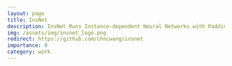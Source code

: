 ```yaml
---
layout: page
title: InsNet
description: InsNet Runs Instance-dependent Neural Networks with Padding-free Dynamic Batching.
img: /assets/img/insnet_logo.png
redirect: https://github.com/chncwang/insnet
importance: 0
category: work
---
```

